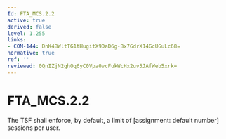 ```yaml
---
Id: FTA_MCS.2.2
active: true
derived: false
level: 1.255
links:
- COM-144: DnK4BWltTG1tHugitX9DaD6g-Bx7GdrX14GcUGuLc68=
normative: true
ref: ''
reviewed: 0QnIZjN2ghOq6yC0Vpa0vcFukWcHx2uv5JAfWeb5xrk=
---
```


# FTA_MCS.2.2

The TSF shall enforce, by default, a limit of [assignment: default number] sessions per user.